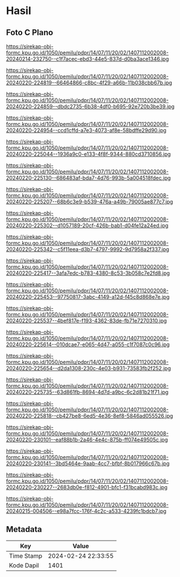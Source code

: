 # Hasil

## Foto C Plano

https://sirekap-obj-formc.kpu.go.id/1050/pemilu/pdpr/14/07/11/20/02/1407112002008-20240214-232750--c1f7acec-ebd3-44e5-837d-d0ba3ace1346.jpg

https://sirekap-obj-formc.kpu.go.id/1050/pemilu/pdpr/14/07/11/20/02/1407112002008-20240220-224819--66464866-c8bc-4f29-a66b-11b038cbb67b.jpg

https://sirekap-obj-formc.kpu.go.id/1050/pemilu/pdpr/14/07/11/20/02/1407112002008-20240220-224859--dbdc2735-6b38-4df0-b695-92e720b3be39.jpg

https://sirekap-obj-formc.kpu.go.id/1050/pemilu/pdpr/14/07/11/20/02/1407112002008-20240220-224954--ccd1cffd-a7e3-4073-af8e-58bdffe29d90.jpg

https://sirekap-obj-formc.kpu.go.id/1050/pemilu/pdpr/14/07/11/20/02/1407112002008-20240220-225044--1936a9c0-e133-4f8f-9344-880cd3710856.jpg

https://sirekap-obj-formc.kpu.go.id/1050/pemilu/pdpr/14/07/11/20/02/1407112002008-20240220-225130--686483af-bda7-4d76-993b-5a004518fdec.jpg

https://sirekap-obj-formc.kpu.go.id/1050/pemilu/pdpr/14/07/11/20/02/1407112002008-20240220-225207--68b6c3e9-b539-476a-a49b-79005ae877c7.jpg

https://sirekap-obj-formc.kpu.go.id/1050/pemilu/pdpr/14/07/11/20/02/1407112002008-20240220-225302--d1057189-20cf-426b-bab1-d04fe12a24ed.jpg

https://sirekap-obj-formc.kpu.go.id/1050/pemilu/pdpr/14/07/11/20/02/1407112002008-20240220-225342--c5f11eea-d3b7-4797-9992-9d7958a2f337.jpg

https://sirekap-obj-formc.kpu.go.id/1050/pemilu/pdpr/14/07/11/20/02/1407112002008-20240220-225417--3afa7edc-b783-4380-8c53-3b058c7e2fd8.jpg

https://sirekap-obj-formc.kpu.go.id/1050/pemilu/pdpr/14/07/11/20/02/1407112002008-20240220-225453--97750817-3abc-4149-a12d-f45c8d868e7e.jpg

https://sirekap-obj-formc.kpu.go.id/1050/pemilu/pdpr/14/07/11/20/02/1407112002008-20240220-225537--4bef817e-f193-4362-83de-fb71e7270310.jpg

https://sirekap-obj-formc.kpu.go.id/1050/pemilu/pdpr/14/07/11/20/02/1407112002008-20240220-225614--010dcae7-e065-4d47-a055-c1f7087c0c96.jpg

https://sirekap-obj-formc.kpu.go.id/1050/pemilu/pdpr/14/07/11/20/02/1407112002008-20240220-225654--d2da1308-230c-4e03-b931-73583fb2f252.jpg

https://sirekap-obj-formc.kpu.go.id/1050/pemilu/pdpr/14/07/11/20/02/1407112002008-20240220-225735--63d861fb-8694-4d7d-a9bc-6c2d81b21f71.jpg

https://sirekap-obj-formc.kpu.go.id/1050/pemilu/pdpr/14/07/11/20/02/1407112002008-20240220-225818--cb427be8-6ed5-4e36-8ef8-5846ad055526.jpg

https://sirekap-obj-formc.kpu.go.id/1050/pemilu/pdpr/14/07/11/20/02/1407112002008-20240220-230101--eaf88b1b-2a46-4e4c-875b-ff074e49505c.jpg

https://sirekap-obj-formc.kpu.go.id/1050/pemilu/pdpr/14/07/11/20/02/1407112002008-20240220-230141--3bd5464e-9aab-4cc7-bfbf-8b017966c67b.jpg

https://sirekap-obj-formc.kpu.go.id/1050/pemilu/pdpr/14/07/11/20/02/1407112002008-20240220-230227--2683db0e-f812-4901-bfc1-f31bcabd983c.jpg

https://sirekap-obj-formc.kpu.go.id/1050/pemilu/pdpr/14/07/11/20/02/1407112002008-20240215-004506--e98a7fcc-176f-4c2c-a533-4239fc1bdcb7.jpg


## Metadata

| Key        | Value               |
| ---------- | ------------------- |
| Time Stamp | 2024-02-24 22:33:55 |
| Kode Dapil | 1401                |



